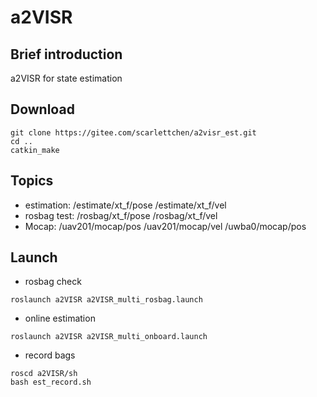 # a2VISR

## Brief introduction
a2VISR for state estimation

## Download
```
git clone https://gitee.com/scarlettchen/a2visr_est.git
cd ..
catkin_make
```
## Topics
- estimation: /estimate/xt_f/pose /estimate/xt_f/vel
- rosbag test: /rosbag/xt_f/pose /rosbag/xt_f/vel
- Mocap: /uav201/mocap/pos /uav201/mocap/vel /uwba0/mocap/pos 

## Launch
- rosbag check
```
roslaunch a2VISR a2VISR_multi_rosbag.launch
```
- online estimation
```
roslaunch a2VISR a2VISR_multi_onboard.launch
```
- record bags
```
roscd a2VISR/sh
bash est_record.sh
```
